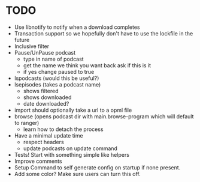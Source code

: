 # TODO

* Use libnotify to notify when a download completes
* Transaction support so we hopefully don't have to use the lockfile in the future
* Inclusive filter
* Pause/UnPause podcast
  - type in name of podcast
  - get the name we think you want back ask if this is it
  - if yes change paused to true
* lspodcasts (would this be useful?)
* lsepisodes (takes a podcast name)
  - shows filtered
  - shows downloaded
  - date downloaded?
* import should optionally take a url to a opml file
* browse (opens podcast dir with main.browse-program which will default to ranger)
  - learn how to detach the process
* Have a minimal update time
  - respect headers
  - update podcasts on update command
* Tests! Start with something simple like helpers
* Improve comments
* Setup Command to self generate config on startup if none present.
* Add some color? Make sure users can turn this off.
